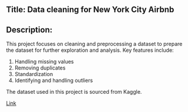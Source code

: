 ## Title: Data cleaning for New York City Airbnb 

## Description:

This project focuses on cleaning and preprocessing a dataset to prepare the dataset for further exploration and analysis. 
Key features include:
1. Handling missing values
2. Removing duplicates
3. Standardization
4. Identifying and handling outliers

The dataset used in this project is sourced from Kaggle. 

[Link](https://www.kaggle.com/datasets/dgomonov/new-york-city-airbnb-open-data)
